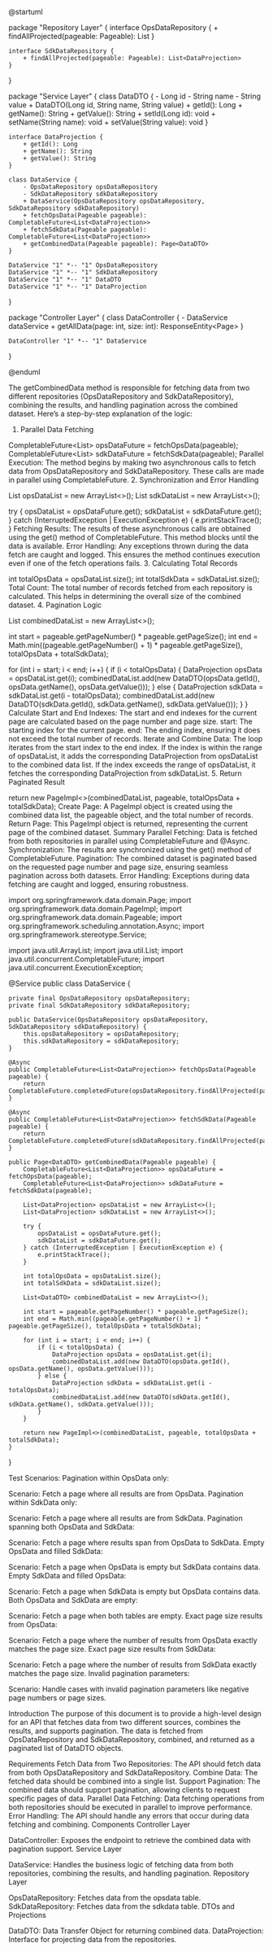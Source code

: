 @startuml

package "Repository Layer" {
    interface OpsDataRepository {
        + findAllProjected(pageable: Pageable): List<DataProjection>
    }
    
    interface SdkDataRepository {
        + findAllProjected(pageable: Pageable): List<DataProjection>
    }
}

package "Service Layer" {
    class DataDTO {
        - Long id
        - String name
        - String value
        + DataDTO(Long id, String name, String value)
        + getId(): Long
        + getName(): String
        + getValue(): String
        + setId(Long id): void
        + setName(String name): void
        + setValue(String value): void
    }

    interface DataProjection {
        + getId(): Long
        + getName(): String
        + getValue(): String
    }

    class DataService {
        - OpsDataRepository opsDataRepository
        - SdkDataRepository sdkDataRepository
        + DataService(OpsDataRepository opsDataRepository, SdkDataRepository sdkDataRepository)
        + fetchOpsData(Pageable pageable): CompletableFuture<List<DataProjection>>
        + fetchSdkData(Pageable pageable): CompletableFuture<List<DataProjection>>
        + getCombinedData(Pageable pageable): Page<DataDTO>
    }

    DataService "1" *-- "1" OpsDataRepository
    DataService "1" *-- "1" SdkDataRepository
    DataService "1" *-- "1" DataDTO
    DataService "1" *-- "1" DataProjection
}

package "Controller Layer" {
    class DataController {
        - DataService dataService
        + getAllData(page: int, size: int): ResponseEntity<Page<DataDTO>>
    }

    DataController "1" *-- "1" DataService
}

@enduml



The getCombinedData method is responsible for fetching data from two different repositories (OpsDataRepository and SdkDataRepository), combining the results, and handling pagination across the combined dataset. Here’s a step-by-step explanation of the logic:

1. Parallel Data Fetching


CompletableFuture<List<DataProjection>> opsDataFuture = fetchOpsData(pageable);
CompletableFuture<List<DataProjection>> sdkDataFuture = fetchSdkData(pageable);
Parallel Execution: The method begins by making two asynchronous calls to fetch data from OpsDataRepository and SdkDataRepository. These calls are made in parallel using CompletableFuture.
2. Synchronization and Error Handling


List<DataProjection> opsDataList = new ArrayList<>();
List<DataProjection> sdkDataList = new ArrayList<>();

try {
    opsDataList = opsDataFuture.get();
    sdkDataList = sdkDataFuture.get();
} catch (InterruptedException | ExecutionException e) {
    e.printStackTrace();
}
Fetching Results: The results of these asynchronous calls are obtained using the get() method of CompletableFuture. This method blocks until the data is available.
Error Handling: Any exceptions thrown during the data fetch are caught and logged. This ensures the method continues execution even if one of the fetch operations fails.
3. Calculating Total Records


int totalOpsData = opsDataList.size();
int totalSdkData = sdkDataList.size();
Total Count: The total number of records fetched from each repository is calculated. This helps in determining the overall size of the combined dataset.
4. Pagination Logic


List<DataDTO> combinedDataList = new ArrayList<>();

int start = pageable.getPageNumber() * pageable.getPageSize();
int end = Math.min((pageable.getPageNumber() + 1) * pageable.getPageSize(), totalOpsData + totalSdkData);

for (int i = start; i < end; i++) {
    if (i < totalOpsData) {
        DataProjection opsData = opsDataList.get(i);
        combinedDataList.add(new DataDTO(opsData.getId(), opsData.getName(), opsData.getValue()));
    } else {
        DataProjection sdkData = sdkDataList.get(i - totalOpsData);
        combinedDataList.add(new DataDTO(sdkData.getId(), sdkData.getName(), sdkData.getValue()));
    }
}
Calculate Start and End Indexes: The start and end indexes for the current page are calculated based on the page number and page size.
start: The starting index for the current page.
end: The ending index, ensuring it does not exceed the total number of records.
Iterate and Combine Data:
The loop iterates from the start index to the end index.
If the index is within the range of opsDataList, it adds the corresponding DataProjection from opsDataList to the combined data list.
If the index exceeds the range of opsDataList, it fetches the corresponding DataProjection from sdkDataList.
5. Return Paginated Result


return new PageImpl<>(combinedDataList, pageable, totalOpsData + totalSdkData);
Create Page: A PageImpl object is created using the combined data list, the pageable object, and the total number of records.
Return Page: This PageImpl object is returned, representing the current page of the combined dataset.
Summary
Parallel Fetching: Data is fetched from both repositories in parallel using CompletableFuture and @Async.
Synchronization: The results are synchronized using the get() method of CompletableFuture.
Pagination: The combined dataset is paginated based on the requested page number and page size, ensuring seamless pagination across both datasets.
Error Handling: Exceptions during data fetching are caught and logged, ensuring robustness.



import org.springframework.data.domain.Page;
import org.springframework.data.domain.PageImpl;
import org.springframework.data.domain.Pageable;
import org.springframework.scheduling.annotation.Async;
import org.springframework.stereotype.Service;

import java.util.ArrayList;
import java.util.List;
import java.util.concurrent.CompletableFuture;
import java.util.concurrent.ExecutionException;

@Service
public class DataService {

    private final OpsDataRepository opsDataRepository;
    private final SdkDataRepository sdkDataRepository;

    public DataService(OpsDataRepository opsDataRepository, SdkDataRepository sdkDataRepository) {
        this.opsDataRepository = opsDataRepository;
        this.sdkDataRepository = sdkDataRepository;
    }

    @Async
    public CompletableFuture<List<DataProjection>> fetchOpsData(Pageable pageable) {
        return CompletableFuture.completedFuture(opsDataRepository.findAllProjected(pageable));
    }

    @Async
    public CompletableFuture<List<DataProjection>> fetchSdkData(Pageable pageable) {
        return CompletableFuture.completedFuture(sdkDataRepository.findAllProjected(pageable));
    }

    public Page<DataDTO> getCombinedData(Pageable pageable) {
        CompletableFuture<List<DataProjection>> opsDataFuture = fetchOpsData(pageable);
        CompletableFuture<List<DataProjection>> sdkDataFuture = fetchSdkData(pageable);

        List<DataProjection> opsDataList = new ArrayList<>();
        List<DataProjection> sdkDataList = new ArrayList<>();

        try {
            opsDataList = opsDataFuture.get();
            sdkDataList = sdkDataFuture.get();
        } catch (InterruptedException | ExecutionException e) {
            e.printStackTrace();
        }

        int totalOpsData = opsDataList.size();
        int totalSdkData = sdkDataList.size();

        List<DataDTO> combinedDataList = new ArrayList<>();

        int start = pageable.getPageNumber() * pageable.getPageSize();
        int end = Math.min((pageable.getPageNumber() + 1) * pageable.getPageSize(), totalOpsData + totalSdkData);

        for (int i = start; i < end; i++) {
            if (i < totalOpsData) {
                DataProjection opsData = opsDataList.get(i);
                combinedDataList.add(new DataDTO(opsData.getId(), opsData.getName(), opsData.getValue()));
            } else {
                DataProjection sdkData = sdkDataList.get(i - totalOpsData);
                combinedDataList.add(new DataDTO(sdkData.getId(), sdkData.getName(), sdkData.getValue()));
            }
        }

        return new PageImpl<>(combinedDataList, pageable, totalOpsData + totalSdkData);
    }
}


Test Scenarios:
Pagination within OpsData only:

Scenario: Fetch a page where all results are from OpsData.
Pagination within SdkData only:

Scenario: Fetch a page where all results are from SdkData.
Pagination spanning both OpsData and SdkData:

Scenario: Fetch a page where results span from OpsData to SdkData.
Empty OpsData and filled SdkData:

Scenario: Fetch a page when OpsData is empty but SdkData contains data.
Empty SdkData and filled OpsData:

Scenario: Fetch a page when SdkData is empty but OpsData contains data.
Both OpsData and SdkData are empty:

Scenario: Fetch a page when both tables are empty.
Exact page size results from OpsData:

Scenario: Fetch a page where the number of results from OpsData exactly matches the page size.
Exact page size results from SdkData:

Scenario: Fetch a page where the number of results from SdkData exactly matches the page size.
Invalid pagination parameters:

Scenario: Handle cases with invalid pagination parameters like negative page numbers or page sizes.


Introduction
The purpose of this document is to provide a high-level design for an API that fetches data from two different sources, combines the results, and supports pagination. The data is fetched from OpsDataRepository and SdkDataRepository, combined, and returned as a paginated list of DataDTO objects.

Requirements
Fetch Data from Two Repositories: The API should fetch data from both OpsDataRepository and SdkDataRepository.
Combine Data: The fetched data should be combined into a single list.
Support Pagination: The combined data should support pagination, allowing clients to request specific pages of data.
Parallel Data Fetching: Data fetching operations from both repositories should be executed in parallel to improve performance.
Error Handling: The API should handle any errors that occur during data fetching and combining.
Components
Controller Layer

DataController: Exposes the endpoint to retrieve the combined data with pagination support.
Service Layer

DataService: Handles the business logic of fetching data from both repositories, combining the results, and handling pagination.
Repository Layer

OpsDataRepository: Fetches data from the opsdata table.
SdkDataRepository: Fetches data from the sdkdata table.
DTOs and Projections

DataDTO: Data Transfer Object for returning combined data.
DataProjection: Interface for projecting data from the repositories.
